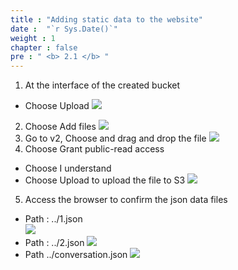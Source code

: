 ```yaml
---
title : "Adding static data to the website"
date :  "`r Sys.Date()`" 
weight : 1
chapter : false
pre : " <b> 2.1 </b> "
---
```

1. At the interface of the created bucket
- Choose Upload
![](../../WorkShop2/02.static-s3/2.1.add-data/22.png?featherlight=false&width=50pc)
2. Choose Add files
![](../../WorkShop2/02.static-s3/2.1.add-data/23.png?featherlight=false&width=50pc)
3. Go to v2, Choose and drag and drop the file
![](../../WorkShop2/02.static-s3/2.1.add-data/24.png?featherlight=false&width=50pc)
4. Choose Grant public-read access
- Choose I understand
- Choose Upload to upload the file to S3
![](../../WorkShop2/02.static-s3/2.1.add-data/25.png?featherlight=false&width=50pc)
5. Access the browser to confirm the json data files
- Path : ../1.json  
![](../../WorkShop2/02.static-s3/2.1.add-data/26.png?featherlight=false&width=50pc)
- Path : ../2.json
![](../../WorkShop2/02.static-s3/2.1.add-data/27.png?featherlight=false&width=50pc)
- Path ../conversation.json
![](../../WorkShop2/02.static-s3/2.1.add-data/28.png?featherlight=false&width=50pc)